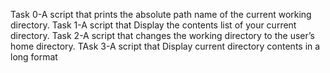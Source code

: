 Task 0-A script that prints the absolute path name of the current working directory.
Task 1-A script that Display the contents list of your current directory.
Task 2-A script that changes the working directory to the user’s home directory.
TAsk 3-A script that Display current directory contents in a long format
